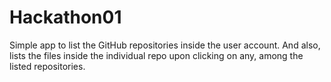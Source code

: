 # Hackathon01

Simple app to list the GitHub repositories inside the user account. 
And also, lists the files inside the individual repo upon clicking on any, among the listed repositories.
